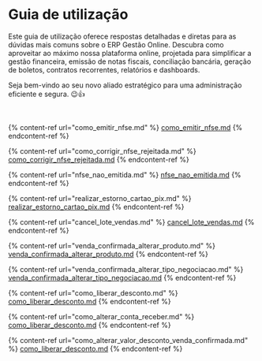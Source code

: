 # Guia de utilização

Este guia de utilização oferece respostas detalhadas e diretas para as dúvidas mais comuns sobre o ERP Gestão Online. Descubra como aproveitar ao máximo nossa plataforma online, projetada para simplificar a gestão financeira, emissão de notas fiscais, conciliação bancária, geração de boletos, contratos recorrentes, relatórios e dashboards. 

Seja bem-vindo ao seu novo aliado estratégico para uma administração eficiente e segura. 😉👍

<br>

{% content-ref url="como_emitir_nfse.md" %}
[como_emitir_nfse.md](erp-v2/guia_utilizacao/como_emitir_nfse.md)
{% endcontent-ref %}

{% content-ref url="como_corrigir_nfse_rejeitada.md" %}
[como_corrigir_nfse_rejeitada.md](erp-v2/guia_utilizacao/como_corrigir_nfse_rejeitada.md)
{% endcontent-ref %}

{% content-ref url="nfse_nao_emitida.md" %}
[nfse_nao_emitida.md](erp-v2/guia_utilizacao/nfse_nao_emitida.md)
{% endcontent-ref %}

{% content-ref url="realizar_estorno_cartao_pix.md" %}
[realizar_estorno_cartao_pix.md](erp-v2/guia_utilizacao/realizar_estorno_cartao_pix.md)
{% endcontent-ref %}

{% content-ref url="cancel_lote_vendas.md" %}
[cancel_lote_vendas.md](erp-v2/guia_utilizacao/cancel_lote_vendas.md)
{% endcontent-ref %}

{% content-ref url="venda_confirmada_alterar_produto.md" %}
[venda_confirmada_alterar_produto.md](erp-v2/guia_utilizacao/venda_confirmada_alterar_produto.md)
{% endcontent-ref %}

{% content-ref url="venda_confirmada_alterar_tipo_negociacao.md" %}
[venda_confirmada_alterar_tipo_negociacao.md](erp-v2/guia_utilizacao/venda_confirmada_alterar_tipo_negociacao.md)
{% endcontent-ref %}

{% content-ref url="como_liberar_desconto.md" %}
[como_liberar_desconto.md](erp-v2/guia_utilizacao/como_liberar_desconto.md)
{% endcontent-ref %}

{% content-ref url="como_alterar_conta_receber.md" %}
[como_liberar_desconto.md](erp-v2/guia_utilizacao/como_alterar_conta_receber.md)
{% endcontent-ref %}

{% content-ref url="como_alterar_valor_desconto_venda_confirmada.md" %}
[como_liberar_desconto.md](erp-v2/guia_utilizacao/como_alterar_valor_desconto_venda_confirmada.md)
{% endcontent-ref %}
